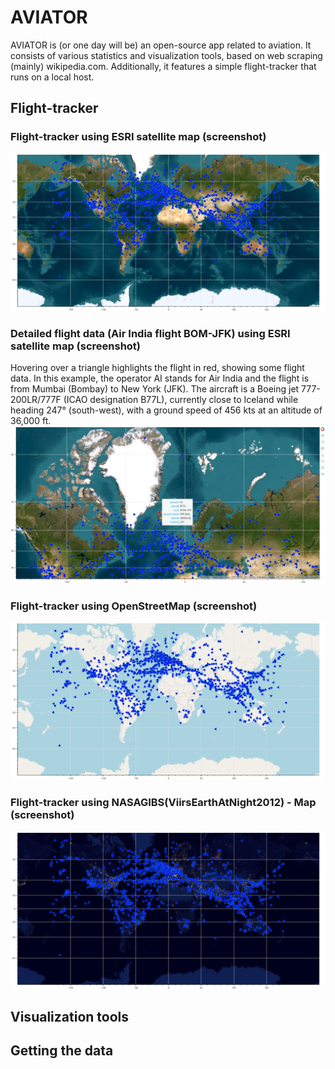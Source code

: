 # AVIATOR
AVIATOR is (or one day will be) an open-source app related to aviation. It consists of various statistics and visualization tools, based on web scraping (mainly) wikipedia.com. Additionally, it features a simple flight-tracker that runs on a local host.

## Flight-tracker

### Flight-tracker using ESRI satellite map (screenshot)
![Flight-tracker using ESRI satellite map](/visualization/aviator_esri.png)
### Detailed flight data (Air India flight BOM-JFK) using ESRI satellite map (screenshot)
Hovering over a triangle highlights the flight in red, showing some flight data. In this example, the operator AI stands for Air India and the flight is from Mumbai (Bombay) to New York (JFK). The aircraft is a Boeing jet 777-200LR/777F (ICAO designation B77L), currently close to Iceland while heading 247° (south-west), with a ground speed of 456 kts at an altitude of 36,000 ft.
![Flight-tracker using ESRI satellite map](/visualization/aviator_esri_detailed_BOM-JFK.png)
### Flight-tracker using OpenStreetMap (screenshot)
![Flight-tracker using OpenStreetMap](/visualization/aviator_osm.png)
### Flight-tracker using NASAGIBS(ViirsEarthAtNight2012) - Map (screenshot)
![Flight-tracker using NASAGIBSMap](/visualization/aviator_nasa.png)

## Visualization tools

## Getting the data
